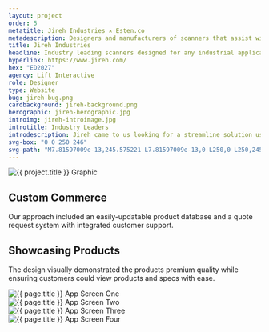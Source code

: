 ```yaml
---
layout: project
order: 5
metatitle: Jireh Industries ✕ Esten.co
metadescription: Designers and manufacturers of scanners that assist with testing in the oil & gas, power generation, and aerospace industries.
title: Jireh Industries
headline: Industry leading scanners designed for any industrial application.
hyperlink: https://www.jireh.com/
hex: "ED2027"
agency: Lift Interactive
role: Designer
type: Website
bug: jireh-bug.png
cardbackground: jireh-background.png
herographic: jireh-herographic.jpg
introimg: jireh-introimage.jpg
introtitle: Industry Leaders
introdescription: Jireh came to us looking for a streamline solution users could build and purchase custom scanners from numerous options and variations.
svg-box: "0 0 250 246"
svg-path: "M7.81597009e-13,245.575221 L7.81597009e-13,0 L250,0 L250,245.575221 L7.81597009e-13,245.575221 Z M41.0714286,98.6143356 L41.0714286,98.6948054 L150.583686,98.6948054 L150.583686,125.241807 C150.583686,138.849258 139.21549,149.913861 125.245331,149.913861 C111.275171,149.913861 99.898767,138.849258 99.898767,125.241807 L41.0714286,125.442982 C41.0714286,171.013054 78.9189041,208.093558 125.450533,208.093558 C171.973953,208.093558 209.821429,171.013054 209.821429,125.442982 L209.681891,125.442982 C209.690099,125.370559 209.698307,125.306183 209.698307,125.241807 L209.698307,40.9898803 L41.0714286,40.9898803 L41.0714286,98.6143356 Z"
---
```


<!--------------------------------- WHITE STREAMFIELD START -->
<div class="project-group white-group first-group">
	<!-------------------BREAK-->
	<div class="screens-streamfield project-streamfield project-group-item">
		<!--BREAK-->
		<div class="vertical-center">
			<img src="{{ site.baseurl }}/assets/portfolio/jireh-industries/jireh-screens.png" alt="{{ project.title }} Graphic">
		</div>
		<!--BREAK-->
	</div>
	<!-------------------BREAK-->
	<div class="bustout-streamfield whitetext project-streamfield project-group-item">
		<div class="bustout-wrapper" style="background-color:#{{ page.hex }};">
			<div class="bustout-image" style="background-image:url('{{ site.baseurl }}/assets/portfolio/{{ page.title | slugify }}/jireh-quote.jpg');"></div><!--MAGICFLOAT
			--><div class="bustout-content">
				<div class="bustout-inner">
					<h2>Custom Commerce</h2>
					<p>Our approach included an easily-updatable product database and a quote request system with integrated customer support.</p>
				</div>
			</div>
		</div>
	</div>
	<!-------------------BREAK-->
	<div class="content-streamfield project-streamfield project-group-item">
		<!--BREAK-->
		<div class="centered-text aligned-center">
			<h2>Showcasing Products</h2>
			<p>The design visually demonstrated the products premium quality while ensuring customers could view products and specs with ease.</p>
		</div>
		<!--BREAK-->
	</div>
	<!-------------------BREAK-->
	<div class="app-streamfield remove-top-mobile project-streamfield project-group-item">
		<!--BREAK-->
		<div class="app-image">
			<img src="{{ site.baseurl }}/assets/portfolio/{{ page.title | slugify }}/jireh-mobile1.jpg" alt="{{ page.title }} App Screen One">
		</div><!--MAGICFLOAT
		--><div class="app-image">
			<img src="{{ site.baseurl }}/assets/portfolio/{{ page.title | slugify }}/jireh-mobile2.jpg" alt="{{ page.title }} App Screen Two">
		</div><!--MAGICFLOAT
		--><div class="app-image">
			<img src="{{ site.baseurl }}/assets/portfolio/{{ page.title | slugify }}/jireh-mobile3.jpg" alt="{{ page.title }} App Screen Three">
		</div><!--MAGICFLOAT
		--><div class="app-image">
			<img src="{{ site.baseurl }}/assets/portfolio/{{ page.title | slugify }}/jireh-mobile4.jpg" alt="{{ page.title }} App Screen Four">
		</div>
		<!--BREAK-->
	</div>
	<!-------------------BREAK-->
	<div class="bigimage-streamfield no-contents whitetext project-streamfield project-group-item">
		<!--BREAK-->
		<div class="bigimage-wrap" style="background-color:#{{ page.hex }};">
			<div class="image-bleed" style="background-image:url('{{ site.baseurl }}/assets/portfolio/{{ page.title | slugify }}/jireh-bigimage.jpg');">
			</div>
		</div>
	</div>
</div>
<!------------------------------------ WHITE STREAMFIELD END -->









